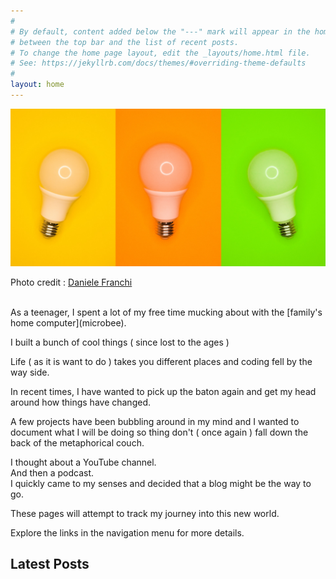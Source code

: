```yaml
---
#
# By default, content added below the "---" mark will appear in the home page
# between the top bar and the list of recent posts.
# To change the home page layout, edit the _layouts/home.html file.
# See: https://jekyllrb.com/docs/themes/#overriding-theme-defaults
#
layout: home
---
```


![](/assets/images/daniele-franchi-GbAEJUJKJ88-unsplash.jpg "Multicoloured light globes")

Photo credit : [Daniele Franchi](https://unsplash.com/@daniele_franchi?utm_content=creditCopyText&utm_medium=referral&utm_source=unsplash "Unsplash")

<br>
As a teenager, I spent a lot of my free time mucking about with the [family's home computer](microbee).   

I built a bunch of cool things ( since lost to the ages )

Life ( as it is want to do ) takes you different places and coding fell by the way side.

In recent times,  I have wanted to pick up the baton again and get my head around how things have changed.

A few projects have been bubbling around in my mind and I wanted to document what I will be doing so thing don't ( once again ) fall down the back of the metaphorical couch.

I thought about a YouTube channel.  
And then a podcast.  
I quickly came to my senses and decided that a blog might be the way to go.

These pages will attempt to track my journey into this new world.

Explore the links in the navigation menu for more details.
<br>

## Latest Posts
